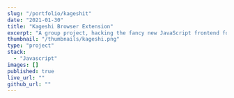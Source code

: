 ```yaml
---
slug: "/portfolio/kageshit"
date: "2021-01-30"
title: "Kageshi Browser Extension"
excerpt: "A group project, hacking the fancy new JavaScript frontend for a video conferencing site."
thumbnail: "/thumbnails/kageshi.png"
type: "project"
stack:
  - "Javascript"
images: []
published: true
live_url: ""
github_url: ""
---
```

